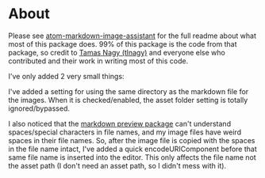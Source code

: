 # About

Please see [atom-markdown-image-assistant](https://atom.io/packages/markdown-image-assistant) for the full readme about what most of this package does. 99% of this package is the code from that package, so credit to [Tamas Nagy (tlnagy)](https://github.com/tlnagy) and everyone else who contributed and their work in writing most of this code.

I've only added 2 very small things:

I've added a setting for using the same directory as the markdown file for the images. When it is checked/enabled, the asset folder setting is totally ignored/bypassed.

I also noticed that the [markdown preview package](https://atom.io/packages/markdown-preview) can't understand spaces/special characters in file names, and my image files have weird spaces in their file names. So, after the image file is copied with the spaces in the file name intact, I've added a quick encodeURIComponent before that same file name is inserted into the editor. This only affects the file name not the asset path (I don't need an asset path, so I didn't mess with it).
